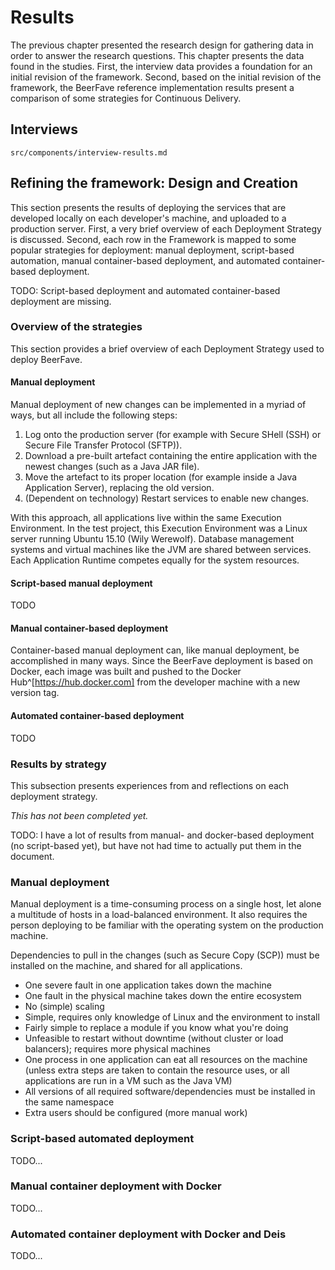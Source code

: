 # Results

The previous chapter presented the research design for gathering data in order to answer the research questions. This chapter presents the data found in the studies. First, the interview data provides a foundation for an initial revision of the framework. Second, based on the initial revision of the framework, the BeerFave reference implementation results present a comparison of some strategies for Continuous Delivery.

## Interviews

```include
src/components/interview-results.md
```

## Refining the framework: Design and Creation

This section presents the results of deploying the services that are developed locally on each developer's machine, and uploaded to a production server. First, a very brief overview of each Deployment Strategy is discussed. Second, each row in the Framework is mapped to some popular strategies for deployment: manual deployment, script-based automation, manual container-based deployment, and automated container-based deployment.

TODO: Script-based deployment and automated container-based deployment are missing.

### Overview of the strategies

This section provides a brief overview of each Deployment Strategy used to deploy BeerFave.

#### Manual deployment

Manual deployment of new changes can be implemented in a myriad of ways, but all include the following steps:

1. Log onto the production server (for example with Secure SHell (SSH) or Secure File Transfer Protocol (SFTP)).
2. Download a pre-built artefact containing the entire application with the newest changes (such as a Java JAR file).
3. Move the artefact to its proper location (for example inside a Java Application Server), replacing the old version.
4. (Dependent on technology) Restart services to enable new changes.

With this approach, all applications live within the same Execution Environment. In the test project, this Execution Environment was a Linux server running Ubuntu 15.10 (Wily Werewolf). Database management systems and virtual machines like the JVM are shared between services. Each Application Runtime competes equally for the system resources.

#### Script-based manual deployment

TODO

#### Manual container-based deployment

Container-based manual deployment can, like manual deployment, be accomplished in many ways. Since the BeerFave deployment is based on Docker, each image was built and pushed to the Docker Hub^[https://hub.docker.com] from the developer machine with a new version tag.

#### Automated container-based deployment

TODO

### Results by strategy

This subsection presents experiences from and reflections on each deployment strategy.

_This has not been completed yet._

TODO: I have a lot of results from manual- and docker-based deployment (no script-based yet), but have not had time to actually put them in the document.

### Manual deployment

Manual deployment is a time-consuming process on a single host, let alone a multitude of hosts in a load-balanced environment. It also requires the person deploying to be familiar with the operating system on the production machine.

Dependencies to pull in the changes (such as Secure Copy (SCP)) must be installed on the machine, and shared for all applications.

- One severe fault in one application takes down the machine
- One fault in the physical machine takes down the entire ecosystem
- No (simple) scaling
- Simple, requires only knowledge of Linux and the environment to install
- Fairly simple to replace a module if you know what you're doing
- Unfeasible to restart without downtime (without cluster or load balancers); requires more physical machines
- One process in one application can eat all resources on the machine (unless extra steps are taken to contain the resource uses, or all applications are run in a VM such as the Java VM)
- All versions of all required software/dependencies must be installed in the same namespace
- Extra users should be configured (more manual work)

### Script-based automated deployment

TODO...

### Manual container deployment with Docker

TODO...

### Automated container deployment with Docker and Deis

TODO...
